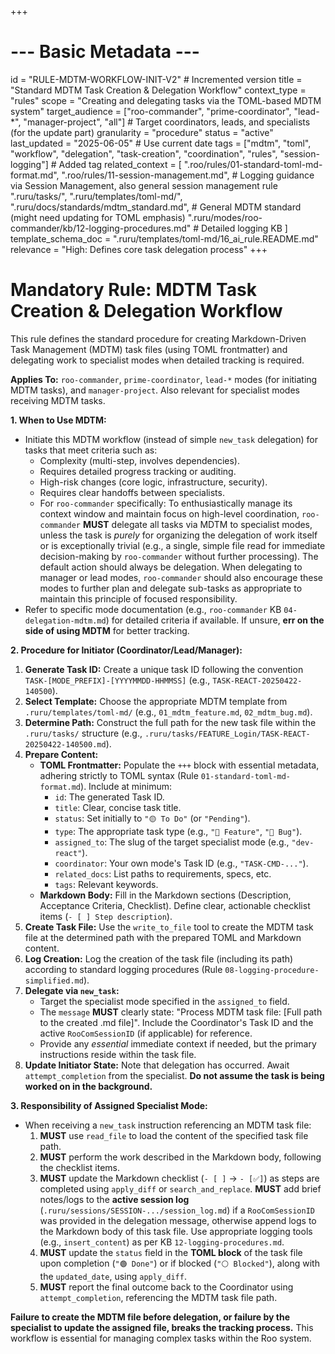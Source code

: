 +++
# --- Basic Metadata ---
id = "RULE-MDTM-WORKFLOW-INIT-V2" # Incremented version
title = "Standard MDTM Task Creation & Delegation Workflow"
context_type = "rules"
scope = "Creating and delegating tasks via the TOML-based MDTM system"
target_audience = ["roo-commander", "prime-coordinator", "lead-*", "manager-project", "all"] # Target coordinators, leads, and specialists (for the update part)
granularity = "procedure"
status = "active"
last_updated = "2025-06-05" # Use current date
tags = ["mdtm", "toml", "workflow", "delegation", "task-creation", "coordination", "rules", "session-logging"] # Added tag
related_context = [
    ".roo/rules/01-standard-toml-md-format.md",
    ".roo/rules/11-session-management.md", # Logging guidance via Session Management, also general session management rule
    ".ruru/tasks/",
    ".ruru/templates/toml-md/",
    ".ruru/docs/standards/mdtm_standard.md", # General MDTM standard (might need updating for TOML emphasis)
    ".ruru/modes/roo-commander/kb/12-logging-procedures.md" # Detailed logging KB
    ]
template_schema_doc = ".ruru/templates/toml-md/16_ai_rule.README.md"
relevance = "High: Defines core task delegation process"
+++

# Mandatory Rule: MDTM Task Creation & Delegation Workflow

This rule defines the standard procedure for creating Markdown-Driven Task Management (MDTM) task files (using TOML frontmatter) and delegating work to specialist modes when detailed tracking is required.

**Applies To:** `roo-commander`, `prime-coordinator`, `lead-*` modes (for initiating MDTM tasks), and `manager-project`. Also relevant for specialist modes receiving MDTM tasks.

**1. When to Use MDTM:**

*   Initiate this MDTM workflow (instead of simple `new_task` delegation) for tasks that meet criteria such as:
    *   Complexity (multi-step, involves dependencies).
    *   Requires detailed progress tracking or auditing.
    *   High-risk changes (core logic, infrastructure, security).
    *   Requires clear handoffs between specialists.
    *   For `roo-commander` specifically: To enthusiastically manage its context window and maintain focus on high-level coordination, `roo-commander` **MUST** delegate all tasks via MDTM to specialist modes, unless the task is *purely* for organizing the delegation of work itself or is exceptionally trivial (e.g., a single, simple file read for immediate decision-making by `roo-commander` without further processing). The default action should always be delegation. When delegating to manager or lead modes, `roo-commander` should also encourage these modes to further plan and delegate sub-tasks as appropriate to maintain this principle of focused responsibility.
*   Refer to specific mode documentation (e.g., `roo-commander` KB `04-delegation-mdtm.md`) for detailed criteria if available. If unsure, **err on the side of using MDTM** for better tracking.

**2. Procedure for Initiator (Coordinator/Lead/Manager):**

1.  **Generate Task ID:** Create a unique task ID following the convention `TASK-[MODE_PREFIX]-[YYYYMMDD-HHMMSS]` (e.g., `TASK-REACT-20250422-140500`).
2.  **Select Template:** Choose the appropriate MDTM template from `.ruru/templates/toml-md/` (e.g., `01_mdtm_feature.md`, `02_mdtm_bug.md`).
3.  **Determine Path:** Construct the full path for the new task file within the `.ruru/tasks/` structure (e.g., `.ruru/tasks/FEATURE_Login/TASK-REACT-20250422-140500.md`).
4.  **Prepare Content:**
    *   **TOML Frontmatter:** Populate the `+++` block with essential metadata, adhering strictly to TOML syntax (Rule `01-standard-toml-md-format.md`). Include at minimum:
        *   `id`: The generated Task ID.
        *   `title`: Clear, concise task title.
        *   `status`: Set initially to `"🟡 To Do"` (or `"Pending"`).
        *   `type`: The appropriate task type (e.g., `"🌟 Feature"`, `"🐞 Bug"`).
        *   `assigned_to`: The slug of the target specialist mode (e.g., `"dev-react"`).
        *   `coordinator`: Your own mode's Task ID (e.g., `"TASK-CMD-..."`).
        *   `related_docs`: List paths to requirements, specs, etc.
        *   `tags`: Relevant keywords.
    *   **Markdown Body:** Fill in the Markdown sections (Description, Acceptance Criteria, Checklist). Define clear, actionable checklist items (`- [ ] Step description`).
5.  **Create Task File:** Use the `write_to_file` tool to create the MDTM task file at the determined path with the prepared TOML and Markdown content.
6.  **Log Creation:** Log the creation of the task file (including its path) according to standard logging procedures (Rule `08-logging-procedure-simplified.md`).
7.  **Delegate via `new_task`:**
    *   Target the specialist mode specified in the `assigned_to` field.
    *   The `message` **MUST** clearly state: "Process MDTM task file: [Full path to the created .md file]". Include the Coordinator's Task ID and the active `RooComSessionID` (if applicable) for reference.
    *   Provide any *essential* immediate context if needed, but the primary instructions reside within the task file.
8.  **Update Initiator State:** Note that delegation has occurred. Await `attempt_completion` from the specialist. **Do not assume the task is being worked on in the background.**

**3. Responsibility of Assigned Specialist Mode:**

*   When receiving a `new_task` instruction referencing an MDTM task file:
    1.  **MUST** use `read_file` to load the content of the specified task file path.
    2.  **MUST** perform the work described in the Markdown body, following the checklist items.
    3.  **MUST** update the Markdown checklist (`- [ ]` -> `- [✅]`) as steps are completed using `apply_diff` or `search_and_replace`. **MUST** add brief notes/logs to the **active session log** (`.ruru/sessions/SESSION-.../session_log.md`) if a `RooComSessionID` was provided in the delegation message, otherwise append logs to the Markdown body of this task file. Use appropriate logging tools (e.g., `insert_content`) as per KB `12-logging-procedures.md`.
    4.  **MUST** update the `status` field in the **TOML block** of the task file upon completion (`"🟢 Done"`) or if blocked (`"⚪ Blocked"`), along with the `updated_date`, using `apply_diff`.
    5.  **MUST** report the final outcome back to the Coordinator using `attempt_completion`, referencing the MDTM task file path.

**Failure to create the MDTM file before delegation, or failure by the specialist to update the assigned file, breaks the tracking process.** This workflow is essential for managing complex tasks within the Roo system.
